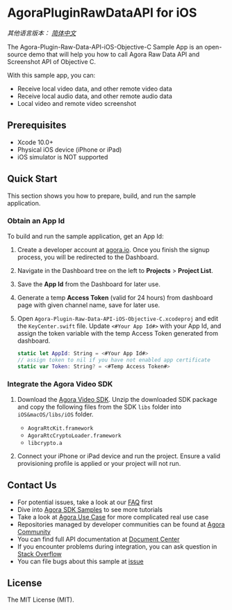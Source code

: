 # AgoraPluginRawDataAPI for iOS

*其他语言版本： [简体中文](README.zh.md)*

The Agora-Plugin-Raw-Data-API-iOS-Objective-C Sample App is an open-source demo that will help you how to call Agora Raw Data API and Screenshot API of Objective C.

With this sample app, you can:

- Receive local video data, and other remote video data
- Receive local audio data, and other remote audio data
- Local video and remote video screenshot

## Prerequisites

- Xcode 10.0+
- Physical iOS device (iPhone or iPad)
- iOS simulator is NOT supported

## Quick Start

This section shows you how to prepare, build, and run the sample application.

### Obtain an App Id

To build and run the sample application, get an App Id:

1. Create a developer account at [agora.io](https://dashboard.agora.io/signin/). Once you finish the signup process, you will be redirected to the Dashboard.
2. Navigate in the Dashboard tree on the left to **Projects** > **Project List**.
3. Save the **App Id** from the Dashboard for later use.
4. Generate a temp **Access Token** (valid for 24 hours) from dashboard page with given channel name, save for later use.

5. Open `Agora-Plugin-Raw-Data-API-iOS-Objective-C.xcodeproj` and edit the `KeyCenter.swift` file. Update `<#Your App Id#>` with your App Id, and assign the token variable with the temp Access Token generated from dashboard.

    ``` Swift
    static let AppId: String = <#Your App Id#>
    // assign token to nil if you have not enabled app certificate
    static var Token: String? = <#Temp Access Token#>
    ```

### Integrate the Agora Video SDK

1. Download the [Agora Video SDK](https://www.agora.io/en/download/). Unzip the downloaded SDK package and copy the following files from the SDK `libs` folder into `iOS&macOS/libs/iOS` folder.

    - `AograRtcKit.framework`
    - `AgoraRtcCryptoLoader.framework`
    - `libcrypto.a`
  
2. Connect your iPhone or iPad device and run the project. Ensure a valid provisioning profile is applied or your project will not run.

## Contact Us

- For potential issues, take a look at our [FAQ](https://docs.agora.io/en/faq) first
- Dive into [Agora SDK Samples](https://github.com/AgoraIO) to see more tutorials
- Take a look at [Agora Use Case](https://github.com/AgoraIO-usecase) for more complicated real use case
- Repositories managed by developer communities can be found at [Agora Community](https://github.com/AgoraIO-Community)
- You can find full API documentation at [Document Center](https://docs.agora.io/en/)
- If you encounter problems during integration, you can ask question in [Stack Overflow](https://stackoverflow.com/questions/tagged/agora.io)
- You can file bugs about this sample at [issue](https://github.com/AgoraIO/Advanced-Video/issues)

## License

The MIT License (MIT).
